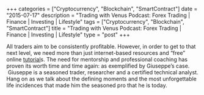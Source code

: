 +++
categories = ["Cryptocurrency", "Blockchain", "SmartContract"]
date = "2015-07-17"
description = "Trading with Venus Podcast: Forex Trading | Finance | Investing | Lifestyle"
tags = ["Cryptocurrency", "Blockchain", "SmartContract"]
title = "Trading with Venus Podcast: Forex Trading | Finance | Investing | Lifestyle"
type = "post"
+++

All traders aim to be consistently profitable. However, in order to get
to that next level, we need more than just internet-based resources and
“free” online [tutorial](https://www.fintechee.com/tutorial-for-forex-trading/)s. The need for mentorship and professional
coaching has proven its worth time and time again: as exemplified by
Giuseppe’s case.  Giuseppe is a seasoned trader, researcher and a
certified technical analyst. Hang on as we talk about the defining
moments and the most unforgettable life incidences that made him the
seasoned pro that he is today.